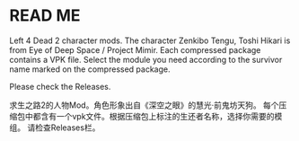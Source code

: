# READ ME

Left 4 Dead 2 character mods. The character Zenkibo Tengu, Toshi Hikari is from Eye of Deep Space / Project Mimir.
Each compressed package contains a VPK file. Select the module you need according to the survivor name marked on the compressed package.

Please check the Releases.

求生之路2的人物Mod。角色形象出自《深空之眼》的慧光·前鬼坊天狗。
每个压缩包中都含有一个vpk文件。根据压缩包上标注的生还者名称，选择你需要的模组。
请检查Releases栏。
